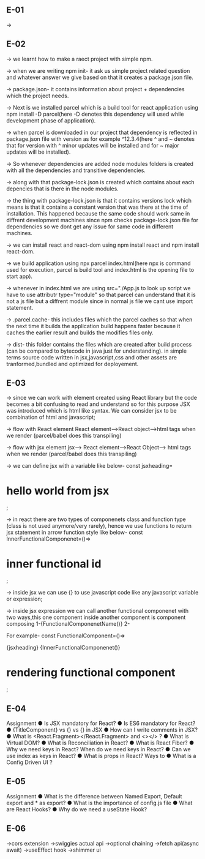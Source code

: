 E-01
------
-> 

E-02
------
-> we learnt how to make a raect project with simple npm.

-> when we are writing npm init- it ask us simple project related question and whatever answer we give based on that it creates a package.json file.

-> package.json- it contains information about project + dependencies which the project needs.

-> Next is we installed parcel which is a build tool for react application using npm install -D parcel(here -D denotes this dependency   will used while development phase of application).

-> when parcel is downloaded in our project that dependency is reflected in package.json file with version as for example ^12.3.4(here ^ and ~ denotes that for version with ^ minor updates will be installed and for ~ major updates will be installed).

-> So whenever dependencies are added node modules folders is created with all the dependencies and transitive dependencies.

-> along with that package-lock.json is created which contains about each depencies that is there in the node modules.

-> the thing with package-lock.json is that it contains versions lock which means is that it contains a constant version that was there at the time of installation. This happened because the same code should work same in diffrent development machines since npm checks package-lock.json file for dependencies so we dont get any issue for same code in different machines.

-> we can install react and react-dom using npm install react and npm install react-dom.

-> we build application using npx parcel index.html(here npx is command used for execution, parcel is build tool and index.html is the opening file to start app).

-> whenever in index.html we are using src="./App.js to look up script we have to use attributr type="module" so that parcel can understand that it is not a js file but a diffrent module since in normal js file we cant use import statement.

-> .parcel.cache- this includes files which the parcel caches so that when the next time it builds the application build happens faster because it caches the earlier result and builds the modifies files only.

-> dist- this folder contains the files which are created after build process (can be compared to bytecode in java just for understanding). in simple terms source code written in jsx,javascript,css and other assets are tranformed,bundled and optimized for deployement.

E-03
------

-> since we can work with element created using React library but the code becomes a bit confusing to read and understand so for this purpose JSX was introduced which is html like syntax. We can consider jsx to be combination of html and javascript;

-> flow with React element
   React element-->React object-->html tags when we render (parcel/babel does this transpiling)

-> flow with jsx element
   jsx--> React element-->React Object--> html tags when we render (parcel/babel does this transpiling)

-> we can define jsx with a variable like below-
   const jsxheading=<h1 id="headingjsx">hello world from jsx</h1>;

-> in react there are two types of componenets class and function type (class is not used anymore/very rarely), hence we use functions to return jsx statement in arrow function style like below-
   const InnerFunctionalComponenet=()=> <h1>inner functional id</h1>; 

-> inside jsx we can use {} to use javascript code like any javascript variable or expression;

-> inside jsx expression we can call another functional componenet with two ways,this one component inside another component is component composing
   1-{FunctionalComponenetName()}
   2-<FunctionalComponenetName/>

   For example-
   const FunctionalComponent=()=> <div>
    {jsxheading}
    {InnerFunctionalComponenet()}
    <InnerFunctionalComponenet/>
    <h1 id="component id">rendering functional component</h1>
    </div>;

E-04
------
Assignment
● Is JSX mandatory for React?
● Is ES6 mandatory for React?
● {TitleComponent} vs {<TitleComponent/>} vs
{<TitleComponent></TitleComponent>} in JSX
● How can I write comments in JSX?
● What is <React.Fragment></React.Fragment> and <></> ?
● What is Virtual DOM?
● What is Reconciliation in React?
● What is React Fiber?
● Why we need keys in React? When do we need keys in React?
● Can we use index as keys in React?
● What is props in React? Ways to
● What is a Config Driven UI ?

E-05
------
Assignment
● What is the difference between Named Export, Default export and * as export?
● What is the importance of config.js file
● What are React Hooks?
● Why do we need a useState Hook?

E-06
------
->cors extension
->swiggies actual api
->optional chaining
->fetch api(async await)
->useEffect hook
->shimmer ui